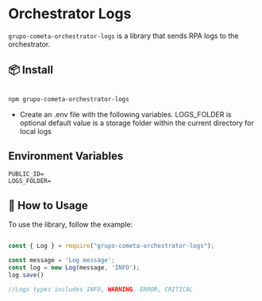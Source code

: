 # Orchestrator Logs

`grupo-cometa-orchestrator-logs` is a library that sends RPA logs to the orchestrator.

## 📦 Install

```bash

npm grupo-cometa-orchestrator-logs

```

- Create an .env file with the following variables. LOGS_FOLDER is optional default value is a storage folder within the current directory for local logs

## Environment Variables

```
PUBLIC_ID=
LOGS_FOLDER=
```

## 🔨 How to Usage

To use the library, follow the example:

```javascript

const { Log } = require("grupo-cometa-orchestrator-logs");

const message = 'Log message';
const log = new Log(message, 'INFO');
log.save()

//Logs types includes INFO, WARNING, ERROR, CRITICAL

```